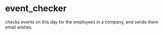 # event_checker
checks events on this day for the employees in a company, and sends them email wishes.
